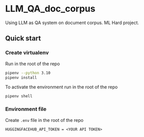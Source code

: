 # LLM_QA_doc_corpus
Using LLM as QA system on document corpus. ML Hard project.

## Quick start

### Create virtualenv

Run in the root of the repo

```bash
pipenv --python 3.10
pipenv install
```

To activate the environment run in the root of the repo

```bash
pipenv shell
```

### Environment file

Create `.env` file in the root of the repo

```
HUGGINGFACEHUB_API_TOKEN = <YOUR API TOKEN>
```
